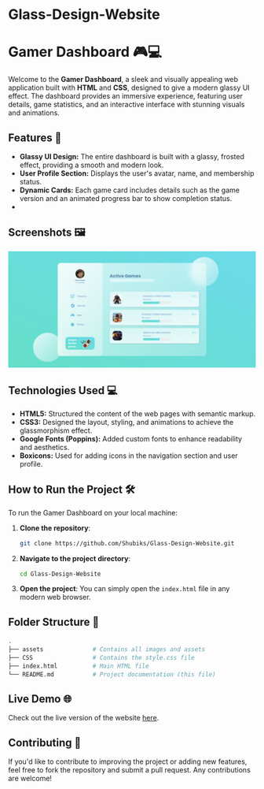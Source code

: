 # Glass-Design-Website

# Gamer Dashboard 🎮💻

Welcome to the **Gamer Dashboard**, a sleek and visually appealing web application built with **HTML** and **CSS**, designed to give a modern glassy UI effect. The dashboard provides an immersive experience, featuring user details, game statistics, and an interactive interface with stunning visuals and animations.

## Features 🌟

- **Glassy UI Design:** The entire dashboard is built with a glassy, frosted effect, providing a smooth and modern look.
- **User Profile Section:** Displays the user's avatar, name, and membership status.
- **Dynamic Cards:** Each game card includes details such as the game version and an animated progress bar to show completion status.
- 
## Screenshots 🖼️

![Dashboard Preview](./output.png)

## Technologies Used 💻

- **HTML5:** Structured the content of the web pages with semantic markup.
- **CSS3:** Designed the layout, styling, and animations to achieve the glassmorphism effect.
- **Google Fonts (Poppins):** Added custom fonts to enhance readability and aesthetics.
- **Boxicons:** Used for adding icons in the navigation section and user profile.

## How to Run the Project 🛠️

To run the Gamer Dashboard on your local machine:

1. **Clone the repository**:
   ```bash
   git clone https://github.com/Shubiks/Glass-Design-Website.git
   ```

2. **Navigate to the project directory**:
   ```bash
   cd Glass-Design-Website
   ```

3. **Open the project**:
   You can simply open the `index.html` file in any modern web browser.

## Folder Structure 📂

```bash
.
├── assets              # Contains all images and assets
├── CSS                 # Contains the style.css file
├── index.html          # Main HTML file
└── README.md           # Project documentation (this file)
```

## Live Demo 🌐

Check out the live version of the website [here](https://shubiks.github.io/Glass-Design-Website/).

## Contributing 🤝

If you'd like to contribute to improving the project or adding new features, feel free to fork the repository and submit a pull request. Any contributions are welcome!
